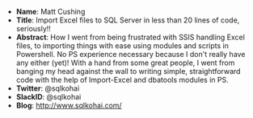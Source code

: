 * **Name**: Matt Cushing
* **Title**: Import Excel files to SQL Server in less than 20 lines of code, seriously!!
* **Abstract**: How I went from being frustrated with SSIS handling Excel files, to importing things with ease using modules and scripts in Powershell. No PS experience necessary because I don't really have any either (yet)! With a hand from some great people, I went from banging my head against the wall to writing simple, straightforward code with the help of Import-Excel and dbatools modules in PS.
* **Twitter**: @sqlkohai
* **SlackID**: @sqlkohai
* **Blog**: http://www.sqlkohai.com/

